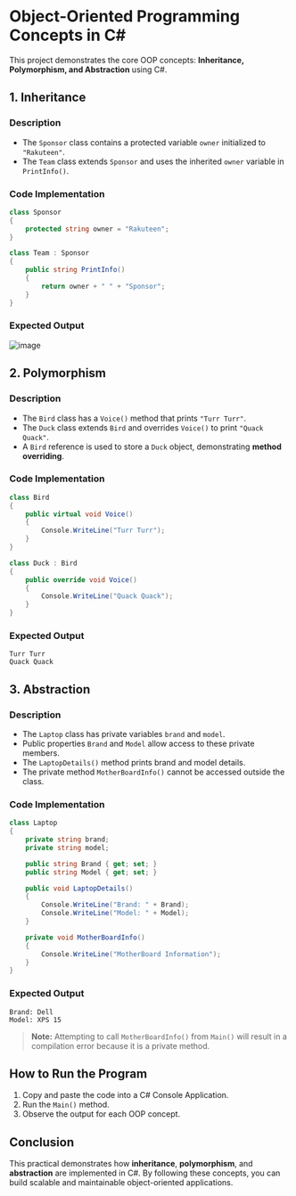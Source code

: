 # Object-Oriented Programming Concepts in C#

This project demonstrates the core OOP concepts: **Inheritance, Polymorphism, and Abstraction** using C#.

## 1. Inheritance

### Description
- The `Sponsor` class contains a protected variable `owner` initialized to `"Rakuteen"`.
- The `Team` class extends `Sponsor` and uses the inherited `owner` variable in `PrintInfo()`.

### Code Implementation
```csharp
class Sponsor
{
    protected string owner = "Rakuteen";
}

class Team : Sponsor
{
    public string PrintInfo()
    {
        return owner + " " + "Sponsor";
    }
}
```

### Expected Output

![image](https://github.com/user-attachments/assets/01230377-c9e9-4915-a5dd-ff155e84d912)



## 2. Polymorphism

### Description
- The `Bird` class has a `Voice()` method that prints `"Turr Turr"`.
- The `Duck` class extends `Bird` and overrides `Voice()` to print `"Quack Quack"`.
- A `Bird` reference is used to store a `Duck` object, demonstrating **method overriding**.

### Code Implementation
```csharp
class Bird
{
    public virtual void Voice()
    {
        Console.WriteLine("Turr Turr");
    }
}

class Duck : Bird
{
    public override void Voice()
    {
        Console.WriteLine("Quack Quack");
    }
}
```

### Expected Output
```
Turr Turr
Quack Quack
```

## 3. Abstraction

### Description
- The `Laptop` class has private variables `brand` and `model`.
- Public properties `Brand` and `Model` allow access to these private members.
- The `LaptopDetails()` method prints brand and model details.
- The private method `MotherBoardInfo()` cannot be accessed outside the class.

### Code Implementation
```csharp
class Laptop
{
    private string brand;
    private string model;

    public string Brand { get; set; }
    public string Model { get; set; }

    public void LaptopDetails()
    {
        Console.WriteLine("Brand: " + Brand);
        Console.WriteLine("Model: " + Model);
    }

    private void MotherBoardInfo()
    {
        Console.WriteLine("MotherBoard Information");
    }
}
```

### Expected Output
```
Brand: Dell
Model: XPS 15
```

> **Note:** Attempting to call `MotherBoardInfo()` from `Main()` will result in a compilation error because it is a private method.

## How to Run the Program
1. Copy and paste the code into a C# Console Application.
2. Run the `Main()` method.
3. Observe the output for each OOP concept.

## Conclusion
This practical demonstrates how **inheritance**, **polymorphism**, and **abstraction** are implemented in C#. By following these concepts, you can build scalable and maintainable object-oriented applications.
